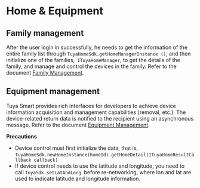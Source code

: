 # Home & Equipment



## Family management

After the user login in successfully, he needs to get the information of the entire family list through `TuyaHomeSdk.getHomeManagerInstance ()`, and then initialize one of the families,` ITuyaHomeManager`, to get the details of the family, and manage and control the devices in the family. Refer to the document [Family Management](https://tuyainc.github.io/tuyasmart_home_android_sdk_doc/en/resource/Home_Manager.html).



## Equipment management

Tuya Smart provides rich interfaces for developers to achieve device information acquisition and management capabilities (removal, etc.). The device-related return data is notified to the recipient using an asynchronous message. Refer to the document [Equipment Management](https://tuyainc.github.io/tuyasmart_home_android_sdk_doc/en/resource/Device.html).



**Precautions**

- Device control must first initialize the data, that is, `TuyaHomeSdk.newHomeInstance(homeId).getHomeDetail(ITuyaHomeResultCallback callback)`
- If device control needs to use the latitude and longitude, you need to call `TuyaSdk.setLatAndLong `before re-networking, where lon and lat are used to indicate latitude and longitude information.

